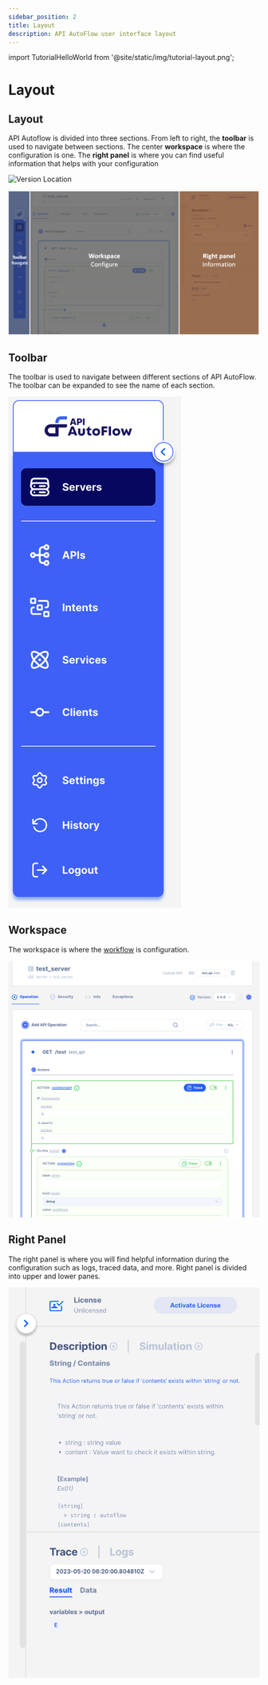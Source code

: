 ```yaml
---
sidebar_position: 2
title: Layout
description: API AutoFlow user interface layout
---
```

import TutorialHelloWorld from '@site/static/img/tutorial-layout.png';

# Layout

<!-- # Learn with Video Tutorial

<div class="videoBlock">
    <div class="videoLeft">
        <div class="videoWrapper">
            <a href="../../../Tutorial/#102-key-concept-installation-and-hello-world"><img src={TutorialHelloWorld} /></a>
        </div>
    </div>
    <div class="videoRight">
        <div class="videoText">
            <a href="../../../Tutorial/#103-product-layout-and-navigation"><h2><code>103</code> Layout and Navigation</h2></a>
            <p>Topics covered</p>
                <ul>
                    <li>Define API</li>
                    <li>Create a Server</li>
                </ul>
            <p>Duration:  3 mins</p>
        </div>
    </div>
    <div class="videoClearer"></div>
</div> -->

## Layout
API Autoflow is divided into three sections. From left to right, the **toolbar** is used to navigate between sections.  The center **workspace** is where the configuration is one.  The **right panel** is where you can find useful information that helps with your configuration 

<div class="myResponsiveImg">
    <img src="/apiautoflow/img/deployment/versioning/version_location.png" alt="Version Location" class="myResponsiveImg"/>
</div>

![API AutoFlow Lay out](layout_api_autoflow.png)

## Toolbar

The toolbar is used to navigate between different sections of API AutoFlow.  The toolbar can be expanded to see the name of each section.

![Untitled](layout_toolbar.png)


## Workspace

The workspace is where the [workflow](@site/docs/Documentation/Guide/Workflow/Index.md) is configuration.  

![Untitled](Untitled%202.png)


## Right Panel

The right panel is where you will find helpful information during the configuration such as logs, traced data, and more.  Right panel is divided into upper and lower panes. 

![Untitled](Untitled%203.png)
